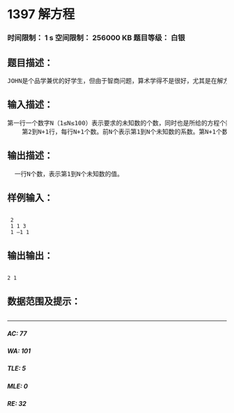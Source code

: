 # 1397 解方程   
### 时间限制： 1 s     空间限制： 256000 KB     题目等级： 白银  
## 题目描述：  

<pre>
JOHN是个品学兼优的好学生，但由于智商问题，算术学得不是很好，尤其是在解方程这个方面。虽然他解决 2x=2 这样的方程游刃有余，但是对于 {x+y=3  x-y=1} 这样的方程组就束手无策了。于是他要你来帮忙。前提是一次方程组且保证在integer的范围内可以处理所有问题。
</pre>
  
  
## 输入描述：  

<pre>
第一行一个数字N（1≤N≤100）表示要求的未知数的个数，同时也是所给的方程个数。
    第2到N+1行，每行N+1个数。前N个表示第1到N个未知数的系数。第N+1个数表示N个未知数乘以各自系数后的加和。（保证有唯一整数解）
</pre>
  
  
## 输出描述：  

<pre>
  一行N个数，表示第1到N个未知数的值。
</pre>
  
  
## 样例输入：  

<pre><code>
 2
 1 1 3
 1 –1 1
</code></pre>
  
  
## 输出输出：  

<pre><code>
2 1
</code></pre>
  
  
## 数据范围及提示：  

<pre>
</pre>
  
  
***  

##### AC: 77  
##### WA: 101  
##### TLE: 5  
##### MLE: 0  
##### RE: 32  
